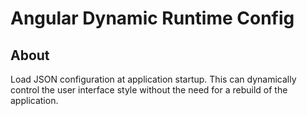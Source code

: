 # Angular Dynamic Runtime Config

## About

Load JSON configuration at application startup. This can dynamically control the user interface style without the need for a rebuild of the application.
